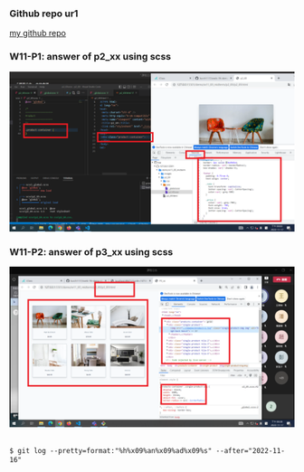### Github repo ur1

[my github repo](https://github.com/kurch1117/sweb-1N-demo-209418069)

### W11-P1: answer of p2_xx using scss



![](w11-p2.png)



### W11-P2: answer of p3_xx using scss



![](w11-p3.png)

```

$ git log --pretty=format:"%h%x09%an%x09%ad%x09%s" --after="2022-11-16"



```